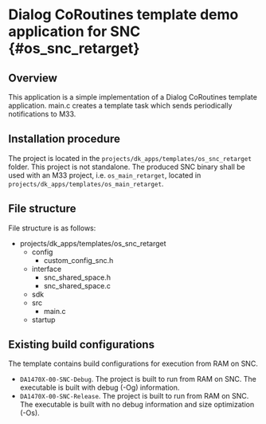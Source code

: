 Dialog CoRoutines template demo application for SNC {#os_snc_retarget}
======================================================

## Overview

This application is a simple implementation of a Dialog CoRoutines template application.
main.c creates a template task which sends periodically notifications to M33.

## Installation procedure

The project is located in the `projects/dk_apps/templates/os_snc_retarget` folder.
This project is not standalone. The produced SNC binary shall be used with an M33 project,
i.e. `os_main_retarget`, located in `projects/dk_apps/templates/os_main_retarget`.

## File structure

File structure is as follows:

* projects/dk_apps/templates/os_snc_retarget
    * config
        * custom_config_snc.h
    * interface
        * snc_shared_space.h
        * snc_shared_space.c
    * sdk
    * src
        * main.c
    * startup

## Existing build configurations

The template contains build configurations for execution from RAM on SNC.

- `DA1470X-00-SNC-Debug`. The project is built to run from RAM on SNC.
  The executable is built with debug (-Og) information.
- `DA1470X-00-SNC-Release`. The project is built to run from RAM on SNC.
  The executable is built with no debug information and size optimization (-Os).
